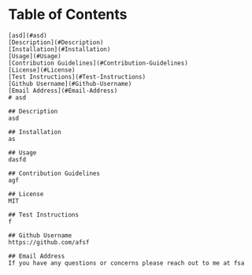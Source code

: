 # Table of Contents
    [asd](#asd)
    [Description](#Description)
    [Installation](#Installation)
    [Usage](#Usage)
    [Contribution Guidelines](#Contribution-Guidelines)
    [License](#License)
    [Test Instructions](#Test-Instructions)
    [Github Username](#Github-Username)
    [Email Address](#Email-Address)
    # asd
    
    ## Description
    asd
    
    ## Installation
    as
    
    ## Usage
    dasfd
    
    ## Contribution Guidelines
    agf
    
    ## License
    MIT
    
    ## Test Instructions
    f
    
    ## Github Username
    https://github.com/afsf
    
    ## Email Address
    If you have any questions or concerns please reach out to me at fsa
    